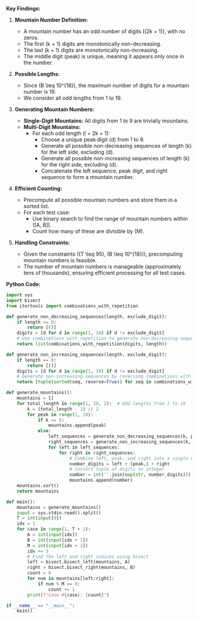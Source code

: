 **Key Findings:**

1. **Mountain Number Definition:**
   - A mountain number has an odd number of digits (\(2k + 1\)), with no zeros.
   - The first \(k + 1\) digits are monotonically non-decreasing.
   - The last \(k + 1\) digits are monotonically non-increasing.
   - The middle digit (peak) is unique, meaning it appears only once in the number.

2. **Possible Lengths:**
   - Since \(B \leq 10^{18}\), the maximum number of digits for a mountain number is 19.
   - We consider all odd lengths from 1 to 19.

3. **Generating Mountain Numbers:**
   - **Single-Digit Mountains:** All digits from 1 to 9 are trivially mountains.
   - **Multi-Digit Mountains:**
     - For each odd length \(l = 2k + 1\):
       - Choose a unique peak digit \(d\) from 1 to 9.
       - Generate all possible non-decreasing sequences of length \(k\) for the left side, excluding \(d\).
       - Generate all possible non-increasing sequences of length \(k\) for the right side, excluding \(d\).
       - Concatenate the left sequence, peak digit, and right sequence to form a mountain number.
   
4. **Efficient Counting:**
   - Precompute all possible mountain numbers and store them in a sorted list.
   - For each test case:
     - Use binary search to find the range of mountain numbers within \([A, B]\).
     - Count how many of these are divisible by \(M\).

5. **Handling Constraints:**
   - Given the constraints (\(T \leq 95\), \(B \leq 10^{18}\)), precomputing mountain numbers is feasible.
   - The number of mountain numbers is manageable (approximately tens of thousands), ensuring efficient processing for all test cases.

**Python Code:**

```python
import sys
import bisect
from itertools import combinations_with_repetition

def generate_non_decreasing_sequences(length, exclude_digit):
    if length == 0:
        return [()]
    digits = [d for d in range(1, 10) if d != exclude_digit]
    # Use combinations_with_repetition to generate non-decreasing sequences
    return list(combinations_with_repetition(digits, length))

def generate_non_increasing_sequences(length, exclude_digit):
    if length == 0:
        return [()]
    digits = [d for d in range(1, 10) if d != exclude_digit]
    # Generate non-increasing sequences by reversing combinations_with_repetition
    return [tuple(sorted(seq, reverse=True)) for seq in combinations_with_repetition(digits, length)]

def generate_mountains():
    mountains = []
    for total_length in range(1, 20, 2):  # Odd lengths from 1 to 19
        k = (total_length - 1) // 2
        for peak in range(1, 10):
            if k == 0:
                mountains.append(peak)
            else:
                left_sequences = generate_non_decreasing_sequences(k, peak)
                right_sequences = generate_non_increasing_sequences(k, peak)
                for left in left_sequences:
                    for right in right_sequences:
                        # Combine left, peak, and right into a single number
                        number_digits = left + (peak,) + right
                        # Convert tuple of digits to integer
                        number = int(''.join(map(str, number_digits)))
                        mountains.append(number)
    mountains.sort()
    return mountains

def main():
    mountains = generate_mountains()
    input = sys.stdin.read().split()
    T = int(input[0])
    idx = 1
    for case in range(1, T + 1):
        A = int(input[idx])
        B = int(input[idx + 1])
        M = int(input[idx + 2])
        idx += 3
        # Find the left and right indices using bisect
        left = bisect.bisect_left(mountains, A)
        right = bisect.bisect_right(mountains, B)
        count = 0
        for num in mountains[left:right]:
            if num % M == 0:
                count += 1
        print(f"Case #{case}: {count}")

if __name__ == "__main__":
    main()
```
